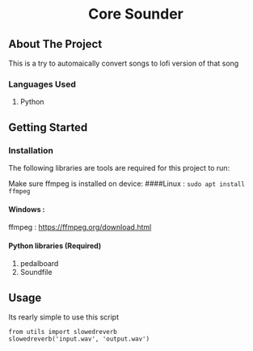 
  <h1 align="center">Core Sounder </h1>

<!-- ABOUT THE PROJECT -->
## About The Project

This is a try to automaically convert songs to lofi version of that song


### Languages Used

1. Python

## Getting Started

### Installation

The following libraries are tools are required for this project to run:

Make sure ffmpeg is installed on device:
####Linux : 
`
sudo apt install ffmpeg
`

#### Windows : 

ffmpeg : https://ffmpeg.org/download.html

#### Python libraries (Required)
1. pedalboard
2. Soundfile

<!-- USAGE EXAMPLES -->
## Usage
Its rearly simple to use this script 
```
from utils import slowedreverb
slowedreverb('input.wav', 'output.wav')
```


